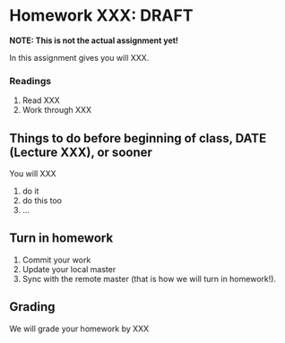 # Homework XXX: ****DRAFT**** 

**NOTE: This is not the actual assignment yet!**

In this assignment gives you will XXX.

### Readings
1. Read XXX
2. Work through XXX

## Things to do before beginning of class, **DATE (Lecture XXX)**, or sooner
You will XXX

1. do it
2. do this too
3. ...
## Turn in homework

1. Commit your work
2. Update your local master
3. Sync with the remote master (that is how we will turn in homework!).

## Grading
We will grade your homework by XXX
